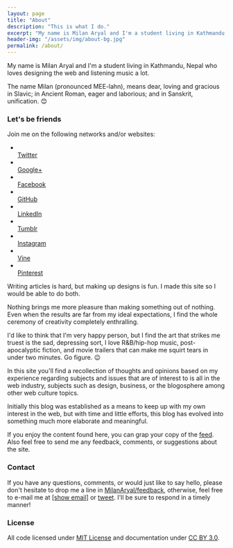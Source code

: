 ```yaml
---
layout: page
title: "About"
description: "This is what I do."
excerpt: "My name is Milan Aryal and I'm a student living in Kathmandu, Nepal who loves designing the web and listening music a lot."
header-img: "/assets/img/about-bg.jpg"
permalink: /about/
---
```


My name is Milan Aryal and I'm a student living in Kathmandu, Nepal who loves designing the web and listening music a lot.

The name Milan (pronounced MEE-lahn), means dear, loving and gracious in Slavic; in Ancient Roman, eager and laborious; and in Sanskrit, unification. :blush:

### Let's be friends

Join me on the following networks and/or websites:

<ul class="list-inline text-center">
  <li><a rel="me" href="//twitter.com/MilanAryal"><i class="fa fa-twitter fa-stack-2x"></i><br>Twitter</a></li>
  <li><a rel="me" href="//google.com/+MilanAryal"><i class="fa fa-google-plus fa-stack-2x"></i><br>Google+</a></li>
  <li><a rel="me" href="//facebook.com/considermilan"><i class="fa fa-facebook fa-stack-2x"></i><br>Facebook</a></li>
  <li><a rel="me" href="//github.com/MilanAryal"><i class="fa fa-github fa-stack-2x"></i><br>GitHub</a></li>
  <li><a rel="me" href="//linkedin.com/in/MilanAryal"><i class="fa fa-linkedin fa-stack-2x"></i><br>LinkedIn</a></li>
  <li><a rel="me" href="//milanaryal.tumblr.com"><i class="fa fa-tumblr fa-stack-2x"></i><br>Tumblr</a></li>
  <li><a rel="me" href="//instagram.com/milanaryal"><i class="fa fa-instagram fa-stack-2x"></i><br>Instagram</a></li>
  <li><a rel="me" href="//vine.com/MilanAryal"><i class="fa fa-vine fa-stack-2x"></i><br>Vine</a></li>
  <li><a rel="me" href="//pinterest.com/milanaryal"><i class="fa fa-pinterest fa-stack-2x"></i><br>Pinterest</a></li>
</ul>

Writing articles is hard, but making up designs is fun. I made this site so I would be able to do both.

Nothing brings me more pleasure than making something out of nothing. Even when the results are far from my ideal expectations, I find the whole ceremony of creativity completely enthralling.

I'd like to think that I'm very happy person, but I find the art that strikes me truest is the sad, depressing sort, I love R&B/hip-hop music, post-apocalyptic fiction, and movie trailers that can make me squirt tears in under two minutes. Go figure. :wink:

In this site you'll find a recollection of thoughts and opinions based on my experience regarding subjects and issues that are of interest to is all in the web industry, subjects such as design, business, or the blogosphere among other web culture topics.

Initially this blog was established as a means to keep up with my own interest in the web, but with time and little efforts, this blog has evolved into something much more elaborate and meaningful.

If you enjoy the content found here, you can grap your copy of the <i class="fa fa-rss"></i> [feed](http://milanaryal.com/feed.xml). Also feel free to send me any feedback, comments, or suggestions about the site.

### Contact

If you have any questions, comments, or would just like to say hello, please don't hesitate to drop me a line in <i class="fa fa-github"></i> [MilanAryal/feedback](https://github.com/MilanAryal/feedback), otherwise, feel free to e-mail me at <i class="fa fa-envelope-o"></i> <a href="http://www.google.com/recaptcha/mailhide/d?k=01bN4PKtERxR0aeMR6mae2dw==&amp;c=CI3q6gqS8ml9GNRRqB549A0aadNxkjwONFjvlMYKApc=" onclick="window.open('http://www.google.com/recaptcha/mailhide/d?k\07501bN4PKtERxR0aeMR6mae2dw\75\75\46c\75CI3q6gqS8ml9GNRRqB549A0aadNxkjwONFjvlMYKApc\075', '', 'toolbar=0,scrollbars=0,location=0,statusbar=0,menubar=0,resizable=0,width=500,height=300'); return false;" title="Reveal this e-mail address">[show email]</a> or <i class="fa fa-twitter"></i> [tweet](//twitter.com/MilanAryal). I'll be sure to respond in a timely manner!

### License

All code licensed under [MIT License](//github.com/MilanAryal/milanaryal.github.io/blob/master/LICENSE) and documentation under [CC BY 3.0](http://creativecommons.org/licenses/by/3.0/).